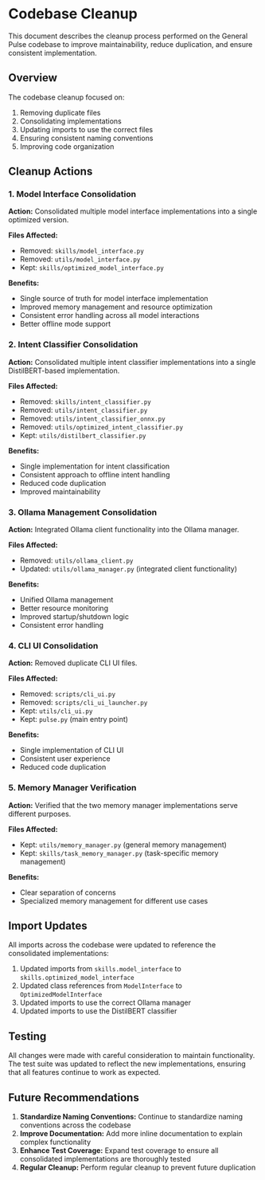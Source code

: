 # Codebase Cleanup

This document describes the cleanup process performed on the General Pulse codebase to improve maintainability, reduce duplication, and ensure consistent implementation.

## Overview

The codebase cleanup focused on:

1. Removing duplicate files
2. Consolidating implementations
3. Updating imports to use the correct files
4. Ensuring consistent naming conventions
5. Improving code organization

## Cleanup Actions

### 1. Model Interface Consolidation

**Action:** Consolidated multiple model interface implementations into a single optimized version.

**Files Affected:**
- Removed: `skills/model_interface.py`
- Removed: `utils/model_interface.py`
- Kept: `skills/optimized_model_interface.py`

**Benefits:**
- Single source of truth for model interface implementation
- Improved memory management and resource optimization
- Consistent error handling across all model interactions
- Better offline mode support

### 2. Intent Classifier Consolidation

**Action:** Consolidated multiple intent classifier implementations into a single DistilBERT-based implementation.

**Files Affected:**
- Removed: `skills/intent_classifier.py`
- Removed: `utils/intent_classifier.py`
- Removed: `utils/intent_classifier_onnx.py`
- Removed: `utils/optimized_intent_classifier.py`
- Kept: `utils/distilbert_classifier.py`

**Benefits:**
- Single implementation for intent classification
- Consistent approach to offline intent handling
- Reduced code duplication
- Improved maintainability

### 3. Ollama Management Consolidation

**Action:** Integrated Ollama client functionality into the Ollama manager.

**Files Affected:**
- Removed: `utils/ollama_client.py`
- Updated: `utils/ollama_manager.py` (integrated client functionality)

**Benefits:**
- Unified Ollama management
- Better resource monitoring
- Improved startup/shutdown logic
- Consistent error handling

### 4. CLI UI Consolidation

**Action:** Removed duplicate CLI UI files.

**Files Affected:**
- Removed: `scripts/cli_ui.py`
- Removed: `scripts/cli_ui_launcher.py`
- Kept: `utils/cli_ui.py`
- Kept: `pulse.py` (main entry point)

**Benefits:**
- Single implementation of CLI UI
- Consistent user experience
- Reduced code duplication

### 5. Memory Manager Verification

**Action:** Verified that the two memory manager implementations serve different purposes.

**Files Affected:**
- Kept: `utils/memory_manager.py` (general memory management)
- Kept: `skills/task_memory_manager.py` (task-specific memory management)

**Benefits:**
- Clear separation of concerns
- Specialized memory management for different use cases

## Import Updates

All imports across the codebase were updated to reference the consolidated implementations:

1. Updated imports from `skills.model_interface` to `skills.optimized_model_interface`
2. Updated class references from `ModelInterface` to `OptimizedModelInterface`
3. Updated imports to use the correct Ollama manager
4. Updated imports to use the DistilBERT classifier

## Testing

All changes were made with careful consideration to maintain functionality. The test suite was updated to reflect the new implementations, ensuring that all features continue to work as expected.

## Future Recommendations

1. **Standardize Naming Conventions:** Continue to standardize naming conventions across the codebase
2. **Improve Documentation:** Add more inline documentation to explain complex functionality
3. **Enhance Test Coverage:** Expand test coverage to ensure all consolidated implementations are thoroughly tested
4. **Regular Cleanup:** Perform regular cleanup to prevent future duplication
